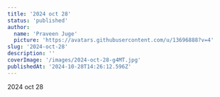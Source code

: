 ```yaml
---
title: '2024 oct 28'
status: 'published'
author:
  name: 'Praveen Juge'
  picture: 'https://avatars.githubusercontent.com/u/13696888?v=4'
slug: '2024-oct-28'
description: ''
coverImage: '/images/2024-oct-28-g4MT.jpg'
publishedAt: '2024-10-28T14:26:12.596Z'
---
```


2024 oct 28